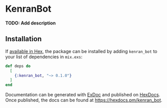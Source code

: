 # KenranBot

**TODO: Add description**

## Installation

If [available in Hex](https://hex.pm/docs/publish), the package can be installed
by adding `kenran_bot` to your list of dependencies in `mix.exs`:

```elixir
def deps do
  [
    {:kenran_bot, "~> 0.1.0"}
  ]
end
```

Documentation can be generated with [ExDoc](https://github.com/elixir-lang/ex_doc)
and published on [HexDocs](https://hexdocs.pm). Once published, the docs can
be found at <https://hexdocs.pm/kenran_bot>.

